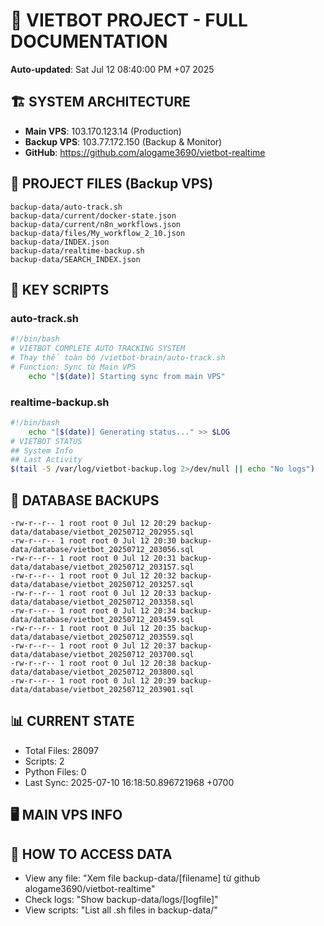 # 🤖 VIETBOT PROJECT - FULL DOCUMENTATION
**Auto-updated**: Sat Jul 12 08:40:00 PM +07 2025

## 🏗️ SYSTEM ARCHITECTURE
- **Main VPS**: 103.170.123.14 (Production)
- **Backup VPS**: 103.77.172.150 (Backup & Monitor)
- **GitHub**: https://github.com/alogame3690/vietbot-realtime

## 📁 PROJECT FILES (Backup VPS)
```
backup-data/auto-track.sh
backup-data/current/docker-state.json
backup-data/current/n8n_workflows.json
backup-data/files/My_workflow_2_10.json
backup-data/INDEX.json
backup-data/realtime-backup.sh
backup-data/SEARCH_INDEX.json
```

## 🔧 KEY SCRIPTS
### auto-track.sh
```bash
#!/bin/bash
# VIETBOT COMPLETE AUTO TRACKING SYSTEM
# Thay thế toàn bộ /vietbot-brain/auto-track.sh
# Function: Sync từ Main VPS
    echo "[$(date)] Starting sync from main VPS"
```
### realtime-backup.sh
```bash
#!/bin/bash
    echo "[$(date)] Generating status..." >> $LOG
# VIETBOT STATUS
## System Info
## Last Activity
$(tail -5 /var/log/vietbot-backup.log 2>/dev/null || echo "No logs")
```

## 💾 DATABASE BACKUPS
```
-rw-r--r-- 1 root root 0 Jul 12 20:29 backup-data/database/vietbot_20250712_202955.sql
-rw-r--r-- 1 root root 0 Jul 12 20:30 backup-data/database/vietbot_20250712_203056.sql
-rw-r--r-- 1 root root 0 Jul 12 20:31 backup-data/database/vietbot_20250712_203157.sql
-rw-r--r-- 1 root root 0 Jul 12 20:32 backup-data/database/vietbot_20250712_203257.sql
-rw-r--r-- 1 root root 0 Jul 12 20:33 backup-data/database/vietbot_20250712_203358.sql
-rw-r--r-- 1 root root 0 Jul 12 20:34 backup-data/database/vietbot_20250712_203459.sql
-rw-r--r-- 1 root root 0 Jul 12 20:35 backup-data/database/vietbot_20250712_203559.sql
-rw-r--r-- 1 root root 0 Jul 12 20:37 backup-data/database/vietbot_20250712_203700.sql
-rw-r--r-- 1 root root 0 Jul 12 20:38 backup-data/database/vietbot_20250712_203800.sql
-rw-r--r-- 1 root root 0 Jul 12 20:39 backup-data/database/vietbot_20250712_203901.sql
```

## 📊 CURRENT STATE
- Total Files: 28097
- Scripts: 2
- Python Files: 0
- Last Sync: 2025-07-10 16:18:50.896721968 +0700

## 🖥️ MAIN VPS INFO


## 🚨 HOW TO ACCESS DATA
- View any file: "Xem file backup-data/[filename] từ github alogame3690/vietbot-realtime"
- Check logs: "Show backup-data/logs/[logfile]"
- View scripts: "List all .sh files in backup-data/"
